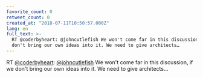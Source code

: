 ```yaml
---
favorite_count: 0
retweet_count: 0
created_at: "2018-07-11T10:50:57.000Z"
lang: en
full_text: >-
  RT @coderbyheart: @johncutlefish We won't come far in this discussion, if we
  don't bring our own ideas into it. We need to give architects…
---
```


RT [@coderbyheart](https://twitter.com/coderbyheart):
[@johncutlefish](https://twitter.com/johncutlefish) We won't come far in this
discussion, if we don't bring our own ideas into it. We need to give architects…
